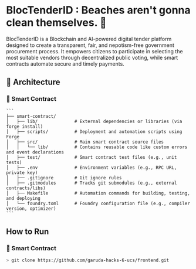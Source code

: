 # BlocTenderID : Beaches aren't gonna clean themselves. 🚀

BlocTenderID is a Blockchain and AI-powered digital tender platform designed to create a transparent, fair, and nepotism-free government procurement process. It empowers citizens to participate in selecting the most suitable vendors through decentralized public voting, while smart contracts automate secure and timely payments.

## 🧩 Architecture

### 📜 Smart Contract

    ```
    ├── smart-contract/
    │   ├── lib/              # External dependencies or libraries (via forge install)
    │   ├── scripts/          # Deployment and automation scripts using Forge
    │   ├── src/              # Main smart contract source files
    │   │   └── lib/          # Contains reusable code like custom errors and event declarations
    │   ├── test/             # Smart contract test files (e.g., unit tests)
    │   ├── .env              # Environment variables (e.g., RPC URL, private key)
    │   ├── .gitignore        # Git ignore rules
    │   ├── .gitmodules       # Tracks git submodules (e.g., external contracts/libs)
    │   ├── Makefile          # Automation commands for building, testing, and deploying
    │   └── foundry.toml      # Foundry configuration file (e.g., compiler version, optimizer)
    ```

## How to Run

### 📜 Smart Contract

```bash
> git clone https://github.com/garuda-hacks-6-ucs/frontend.git
```
